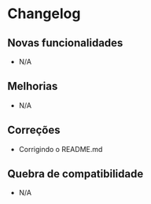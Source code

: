 # Changelog

## Novas funcionalidades

 - N/A

## Melhorias

 - N/A

## Correções

 - Corrigindo o README.md

## Quebra de compatibilidade

 - N/A
